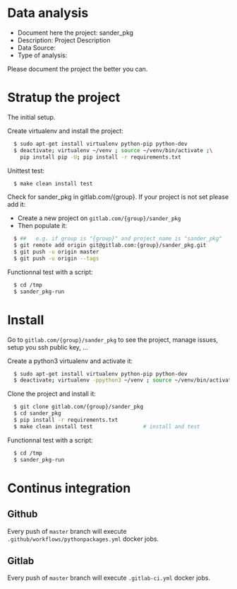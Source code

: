 # Data analysis
- Document here the project: sander_pkg
- Description: Project Description
- Data Source:
- Type of analysis:

Please document the project the better you can.

# Stratup the project

The initial setup.

Create virtualenv and install the project:
```bash
  $ sudo apt-get install virtualenv python-pip python-dev
  $ deactivate; virtualenv ~/venv ; source ~/venv/bin/activate ;\
    pip install pip -U; pip install -r requirements.txt
```

Unittest test:
```bash
  $ make clean install test
```

Check for sander_pkg in gitlab.com/{group}.
If your project is not set please add it:

- Create a new project on `gitlab.com/{group}/sander_pkg`
- Then populate it:

```bash
  $ ##   e.g. if group is "{group}" and project_name is "sander_pkg"
  $ git remote add origin git@gitlab.com:{group}/sander_pkg.git
  $ git push -u origin master
  $ git push -u origin --tags
```

Functionnal test with a script:
```bash
  $ cd /tmp
  $ sander_pkg-run
```
# Install
Go to `gitlab.com/{group}/sander_pkg` to see the project, manage issues,
setup you ssh public key, ...

Create a python3 virtualenv and activate it:
```bash
  $ sudo apt-get install virtualenv python-pip python-dev
  $ deactivate; virtualenv -ppython3 ~/venv ; source ~/venv/bin/activate
```

Clone the project and install it:
```bash
  $ git clone gitlab.com/{group}/sander_pkg
  $ cd sander_pkg
  $ pip install -r requirements.txt
  $ make clean install test                # install and test
```
Functionnal test with a script:
```bash
  $ cd /tmp
  $ sander_pkg-run
``` 

# Continus integration
## Github 
Every push of `master` branch will execute `.github/workflows/pythonpackages.yml` docker jobs.
## Gitlab
Every push of `master` branch will execute `.gitlab-ci.yml` docker jobs.
